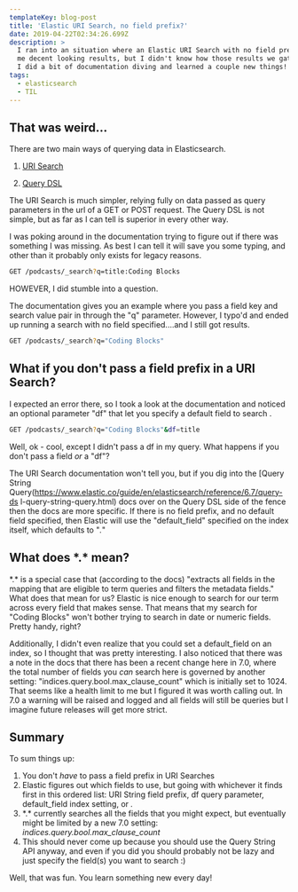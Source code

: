 ```yaml
---
templateKey: blog-post
title: 'Elastic URI Search, no field prefix?'
date: 2019-04-22T02:34:26.699Z
description: >
  I ran into an situation where an Elastic URI Search with no field prefix gave
  me decent looking results, but I didn't know how those results we gathered so
  I did a bit of documentation diving and learned a couple new things!
tags:
  - elasticsearch
  - TIL
---
```

## That was weird...
There are two main ways of querying data in Elasticsearch.

1. [URI Search](https://www.elastic.co/guide/en/elasticsearch/reference/current/search-uri-request.html)

2. [Query DSL](https://www.elastic.co/guide/en/elasticsearch/reference/current/query-dsl.html)



The URI Search is much simpler, relying fully on data passed as query parameters in the url of a GET or POST request. The Query DSL is not simple, but as far as I can tell is superior in every other way.

I was poking around in the documentation trying to figure out if there was something I was missing. As best I can tell it will save you some typing, and other than it probably only exists for legacy reasons. 

```bash
GET /podcasts/_search?q=title:Coding Blocks
```

HOWEVER, I did stumble into a question.

The documentation gives you an example where you pass a field key and search value pair in through the "q" parameter. However, I typo'd and ended up running a search with no field specified....and I still got results.

```bash
GET /podcasts/_search?q="Coding Blocks"
```

## What if you don't pass a field prefix in a URI Search?

I expected an error there, so I took a look at the documentation and noticed an optional parameter "df" that let you specify a default field to search.

```bash
GET /podcasts/_search?q="Coding Blocks"&df=title
```

Well, ok - cool, except I didn't pass a df in my query. What happens if you don't pass a field *or* a "df"?

The URI Search documentation won't tell you, but if you dig into the [Query String Query(https://www.elastic.co/guide/en/elasticsearch/reference/6.7/query-ds l-query-string-query.html) docs over on the Query DSL side of the fence then the docs are more specific. If there is no field prefix, and no default field specified, then Elastic will use the "default_field" specified on the index itself, which defaults to "*.*"

## What does \*.\* mean?
\*.\*  is a special case that (according to the docs) "extracts all fields in the mapping that are eligible to term queries and filters the metadata fields." What does that mean for us? Elastic is nice enough to search for our term across every field that makes sense. That means that my search for "Coding Blocks" won't bother trying to search in date or numeric fields. Pretty handy, right?


Additionally, I didn't even realize that you could set a default_field on an index, so I thought that was pretty interesting. I also noticed that there was a note in the docs that there has been a recent change here in 7.0, where the total number of fields you _can_ search here is governed by another setting: "indices.query.bool.max_clause_count" which is initially set to 1024. That seems like a health limit to me but I figured it was worth calling out. In 7.0 a warning will be raised and logged and all fields will still be queries but I imagine future releases will get more strict.

## Summary
To sum things up:
1. You don't _have_ to pass a field prefix in URI Searches
2. Elastic figures out which fields to use, but going with whichever it finds first in this ordered list: URI String field prefix, df query parameter, default_field index setting, or *.*
3. \*.\* currently searches all the fields that you might expect, but eventually might be limited by a new 7.0 setting: *indices.query.bool.max_clause_count*
4. This should never come up because you should use the Query String API anyway, and even if you did you should probably not be lazy and just specify the field(s) you want to search :)

Well, that was fun. You learn something new every day!
